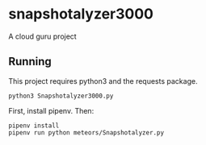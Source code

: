 # snapshotalyzer3000
A cloud guru project

## Running

This project requires python3 and the requests package.

`python3 Snapshotalyzer3000.py`

First, install pipenv. Then:

```
pipenv install
pipenv run python meteors/Snapshotalyzer.py
```

